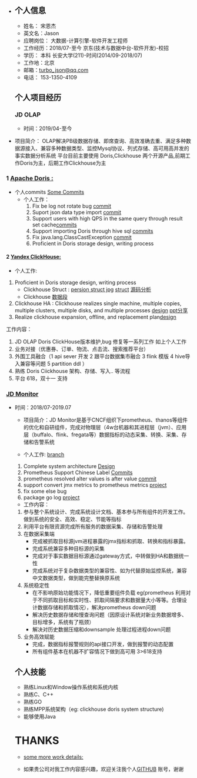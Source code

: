- ## 个人信息

  - 姓名： 宋恩杰
  - 英文名：Jason
  - 应聘岗位： 大数据-计算引擎-软件开发工程师
  - 工作经历：2018/07-至今  京东(技术与数据中台-软件开发)-校招
  - 学历： 本科 长安大学(211)-时间(2014/09-2018/07)
  - 工作地：北京
  - 邮箱：turbo_json@qq.com
  - 电话： 153-1350-4109

  

  ## 个人项目经历

  

  ### JD OLAP 

  - 时间：2019/04-至今 
- 项目简介： OLAP解决PB级数据存储、即席查询、高效准确去重、满足多种数据源接入、兼容多种数据类型、监控Mysql协议、列式存储、高可用高并发的事实数据分析系统 平台目前主要使用 Doris,Clickhouse 两个开源产品,前期工作Doris为主，后期工作Clickhouse为主
  

  
### 1 [Apache Doris :](  https://github.com/apache/incubator-doris)

- 个人commits [Some Commits]( https://github.com/songenjie/incubator-doris/commits/songenjie-commit)
  - 个人工作：
    1. Fix be log not rotate bug [commit](https://github.com/songenjie/incubator-doris/commit/95764a54c0711181361cec726cb9b1faacef4f43)
    2. Suport json data type import [commit](https://github.com/songenjie/incubator-doris/commit/26c0e6fb55bd3660c02c0c9fc62e5472d894f69c)
    3. Support users with high QPS in the same query through result set cache[commits](https://github.com/apache/incubator-doris/pull/4284/files)
    4. Support importing Doris through hive sql [commits](https://github.com/songenjie/incubator-doris/commit/043d80586963d9a22c3d21517d9c6fcc3c54ed4e)
    5. Fix java.lang.ClassCastException [commit](https://github.com/apache/incubator-doris/pull/2667/files)
    6. Proficient in Doris storage design, writing process
  

  

  

  
#### 2 [Yandex  ClickHouse: ](https://github.com/ClickHouse/ClickHouse)
  
  - 个人工作:
  
1. Proficient in Doris storage design, writing process
     - Clickhouse Struct : [persion struct jpg](https://github.com/songenjie/daily_notes/blob/master/source/clickhouse_storage1.jpg)         [struct](https://www.processon.com/view/link/5eec71e4e401fd1fd2a026b2)           [源码分析](https://github.com/songenjie/daily_notes/blob/master/2020/7月/工作/读clickhouse原理解析与应用实践有感.md) 
   - Clickhouse [数据段](https://github.com/songenjie/daily_notes/blob/master/2020/7月/工作/clickhouse_数据标记.md)
  2. Clickhouse HA : Clickhouse realizes single machine, multiple copies, multiple clusters, multiple disks, and multiple processes [design](https://www.processon.com/view/link/5f0580e17d9c08442052bfd6) [ppt分享](https://github.com/songenjie/daily_notes/blob/master/2020/8月/工作/clickhouse-扩缩容.pptx)
3. Realize clickhouse expansion, offline, and replacement plan[design](https://www.processon.com/view/link/5eec8b70e0b34d4dba4879b3)

  

  工作内容：

1. JD OLAP Doris ClickHouse版本维护,bug 修复等一系列工作 如上个人工作
  2. 业务对接（优惠券、订单、物流、点击流、搜索推荐平台）
3. 外围工具融合（1 api sever 开发 2 跟平台数据集市融合 3 flink 模版 4 hive导入兼容等问题 5 partition ddl ）
  4. 熟练 Doris  Ciickhouse 架构、存储、写入.. 等流程
5. 平台 618，双十一 支持



###  [JD Monitor]( https://github.com/prometheus/prometheus)

- 时间：2018/07-2019.07 
  
  - 项目简介：JD Monitor是基于CNCF组织下prometheus、thanos等组件的优化和自研组件，完成对物理层（4w台机器和其进程层（jvm）、应用层（buffalo、flink、fregata等）数据指标的动态采集、转换、采集、存储和告警系统 
  
  - 个人工作: [branch](https://github.com/songenjie/prometheus/commits/branch-v2.10.0)
  
    


  1. Complete system architecture [Design](https://github.com/songenjie/daily_notes/blob/master/source/prometheus_alll_monitor.jpg)
  2. Prometheus Support Chinese Label [Commits](https://github.com/songenjie/prometheus/commit/c98f89f33c024d10ab2bfedeb7464acb9af04b88)
  3. prometheus resolved alter values is after value [commit](https://github.com/songenjie/prometheus/commit/d55c3575f7d81729375f17dff9d628fa0fa39652)
  4. support  convert jmx metrics to prometheus metrics [project]( https://github.com/songenjie/jmx-to-metrics)
  5. fix some else bug 
  6. package  go log [project](https://github.com/songenjie/go)



  - 工作内容：

  1. 参与整个系统设计、完成系统设计文档、基本参与所有组件的开发工作。做到系统的安全、高效、稳定、节能等指标
  2. 利用平台有限资源完成所有服务的数据采集、存储和告警处理
  3. 在数据采集端  
     - 完成被抓取目标源jvm进程暴露的jmx指标和抓取、转换和指标暴露。 
     - 完成系统兼容多种目标源的采集 
     - 完成对于事实数据目标源通过gateway方式，中转做到HA和数据统一性 
     - 完成系统对于复杂数据类型的兼容性、如为代替原始监控系统，兼容中文数据类型，做到能完整替换原系统
  4. 系统稳定性 
     - 在不影响原始功能情况下，降低重要组件负载 eg(prometheus 利用对于不同抓取目标和实时性、抓取间隔要求和数据量大小等等。合理设计数据存储和抓取情况），解决prometheus down问题 
     - 解决历史数据存储和慢查询问题（因原设计系统对新业务数据增多、目标增多，系统有了瓶颈） 
     - 解决对历史数据压缩和downsample 处理过程进程down问题
  5. 业务高效赋能 
     - 完成，数据指标报警规则的api接口开发，做到报警的动态配置 
     - 所有组件基本在机器不扩容情况下做到高可用 3>618支持

  

  ## 个人技能

  - 熟练Linux和Window操作系统和系统内核
  - 熟练C、C++
  - 熟练GO
  - 熟练MPP系统架构（eg: clickhouse doris system structure)
  - 能够使用Java

  

  # THANKS

  - [some more work details:]( https://github.com/songenjie/daily_notes/blob/master/resume.md)

  - 如果贵公司对我工作内容感兴趣，欢迎关注我个人[GITHUB](https://github.com/songenjie) 账号，谢谢
